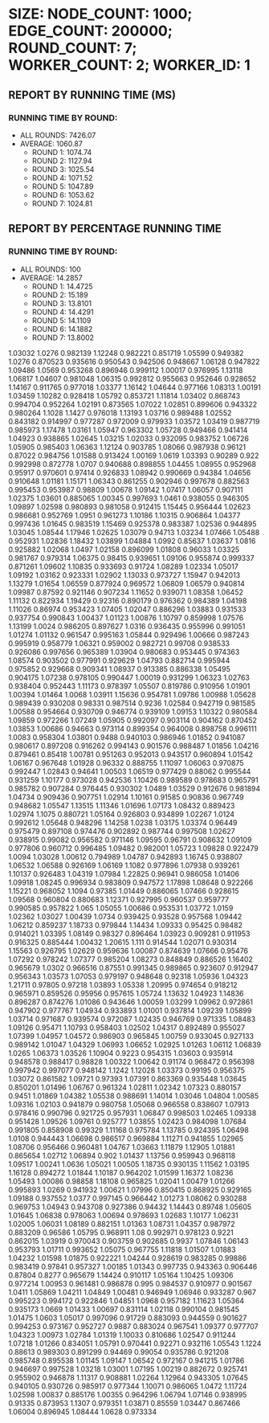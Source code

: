 
# SIZE: NODE_COUNT: 1000; EDGE_COUNT: 200000; ROUND_COUNT: 7; WORKER_COUNT: 2; WORKER_ID: 1

## REPORT BY RUNNING TIME (MS)

 ### RUNNING TIME BY ROUND:

  + ALL ROUNDS: 7426.07
  + AVERAGE: 1060.87
     + ROUND 1: 1074.74
     + ROUND 2: 1127.94
     + ROUND 3: 1025.54
     + ROUND 4: 1071.52
     + ROUND 5: 1047.89
     + ROUND 6: 1053.62
     + ROUND 7: 1024.81

## REPORT BY PERCENTAGE RUNNING TIME

 ### RUNNING TIME BY ROUND:

  + ALL ROUNDS: 100
  + AVERAGE: 14.2857
     + ROUND 1: 14.4725
     + ROUND 2: 15.189
     + ROUND 3: 13.8101
     + ROUND 4: 14.4291
     + ROUND 5: 14.1109
     + ROUND 6: 14.1882
     + ROUND 7: 13.8002

1.03032 1.0276 0.982139 1.12248 0.982221 0.851719 1.05599 0.949382 1.0276 0.870523 0.935616 0.950543 0.942506 0.948667 1.06128 0.947822 1.09486 1.0569 0.953268 0.896946 0.999112 1.00017 0.976995 1.13118 1.06817 1.04607 0.981048 1.06315 0.992812 0.955663 0.952646 0.928652 1.14167 0.911765 0.977018 1.03377 1.16142 1.04644 0.977166 1.08313 1.00191 1.03459 1.10282 0.928418 1.05792 0.853721 1.11814 1.03402 0.868743 0.994704 0.952264 1.02191 0.873565 1.07022 1.02851 0.899606 0.943322 0.980264 1.1028 1.1427 0.976018 1.13193 1.03716 0.989488 1.02552 0.843182 0.914997 0.977287 0.972009 0.979933 1.03572 1.03419 0.987719 0.985973 1.17478 1.03161 1.05947 0.963302 1.05728 0.949466 0.941414 1.04923 0.938865 1.02645 1.03215 1.02033 0.932095 0.983752 1.06726 1.05905 0.985403 1.06363 1.12124 0.903785 1.08066 0.987938 0.96121 0.87022 0.984756 1.01588 0.913424 1.00169 1.0619 1.03393 0.90289 0.922 0.992998 0.872778 1.0707 0.940688 0.898855 1.04455 1.08955 0.952968 0.95917 0.970601 0.97414 0.926833 1.08942 0.990669 0.94384 1.04656 0.910648 1.01181 1.15171 1.06343 0.861255 0.902946 0.997678 0.882563 0.995453 0.953987 0.98809 1.00678 1.09142 1.07417 1.06057 0.907111 1.02375 1.03601 0.885065 1.00345 0.997693 1.0461 0.938055 0.946305 1.09897 1.02598 0.980893 0.981058 0.912415 1.15445 0.956444 1.02623 0.986681 0.952769 1.0951 0.961273 1.10186 1.10315 0.906864 1.04377 0.997436 1.01645 0.983519 1.15469 0.925378 0.983387 1.02536 0.944895 1.03045 1.08544 1.17946 1.02625 1.03079 0.94713 1.03234 1.07466 1.05488 0.952931 1.02836 1.18432 1.03899 1.04884 1.0992 0.85637 1.03637 1.0816 0.925882 1.02068 1.0497 1.02158 0.896099 1.01808 0.96033 1.03325 0.981767 0.979314 1.06375 0.98415 0.939651 1.09106 0.955874 0.999337 0.871261 1.09602 1.10835 0.933693 0.91724 1.08289 1.02334 1.05017 1.09192 1.03162 0.923331 1.02902 1.13033 0.973727 1.15947 0.942013 1.13279 1.01654 1.06559 0.877924 0.969572 1.06809 1.06579 0.940814 1.09987 0.87592 0.921146 0.907234 1.11652 0.939071 1.08358 1.06452 1.11132 0.822934 1.19429 0.92316 0.890179 0.976362 0.984389 1.04198 1.11026 0.86974 0.953423 1.07405 1.02047 0.886296 1.03883 0.931533 0.937754 0.990843 1.00437 1.01123 1.00876 1.10797 0.859998 1.07576 1.13199 1.0024 0.986205 0.897627 1.0316 0.936435 0.955996 0.991051 1.01274 1.01132 0.961547 0.995163 1.05844 0.929496 1.00666 0.987243 0.995919 0.958779 1.06321 0.959002 0.982721 0.99708 0.938533 0.926086 0.997656 0.965389 1.03904 0.980683 0.953445 0.974363 1.08574 0.903502 0.977991 0.929629 1.04793 0.882714 0.995944 0.975852 0.929668 0.909341 1.08937 0.913385 0.886338 1.05495 0.904175 1.07238 0.978105 0.990447 1.00019 0.931299 1.06323 1.02763 0.938404 0.952443 1.11173 0.978397 1.05507 0.819786 0.910956 1.01901 1.00394 1.01464 1.0068 1.03911 1.15636 0.954781 1.09786 1.00988 1.05628 0.989439 0.930208 0.98331 0.987514 0.9236 1.02584 0.942719 0.981585 1.00588 0.954664 0.930709 0.946774 0.939109 1.09153 1.10322 0.980584 1.09859 0.972266 1.07249 1.05905 0.992097 0.903114 0.904162 0.870452 1.03853 1.00686 0.94663 0.973114 0.899354 0.964008 0.898758 0.996111 1.0083 0.958304 1.03801 0.9488 0.940103 0.986946 1.01852 0.941087 0.980617 0.897208 0.916262 0.994143 0.901576 0.988487 1.01856 1.04216 0.879461 0.85418 1.00781 0.951263 0.952013 0.943517 0.960894 1.01542 1.06167 0.967648 1.01928 0.96332 0.888755 1.11097 1.06063 0.970875 0.992447 1.02843 0.94641 1.00503 1.06519 0.977429 0.88062 0.995544 0.931259 1.10177 0.973028 0.942536 1.10426 0.989589 0.978683 0.965791 0.985782 0.907284 0.976445 0.930302 1.0489 1.03529 0.912676 0.981894 1.04734 0.909436 0.907751 1.02914 1.10161 0.91585 0.90836 0.967749 0.948682 1.05547 1.13515 1.11346 1.01696 1.07173 1.08432 0.889423 1.02974 1.1075 0.880721 1.05164 0.926803 0.934899 1.02267 1.0124 0.992612 1.05648 0.948296 1.14258 1.0238 1.03175 1.03374 0.96449 0.975479 0.897108 0.974476 0.902892 0.987744 0.997508 1.02627 0.938915 0.99082 0.956582 0.971146 1.09595 0.96791 0.908632 1.09109 0.977806 0.960712 0.996485 1.09482 0.982001 1.05723 1.09828 0.922479 1.0094 1.03028 1.00612 0.794989 1.04787 0.942893 1.16745 0.938807 1.06532 1.06588 0.926169 1.06169 1.1082 0.977896 1.07938 0.939261 1.10137 0.926483 1.04319 1.07984 1.22825 0.96941 0.986058 1.01406 1.09918 1.08245 0.996934 0.983809 0.947572 1.17898 1.08648 0.922266 1.15221 0.968052 1.1094 0.97385 1.01449 0.886065 1.07466 0.928615 1.09568 0.960804 0.880683 1.12371 0.927995 0.960537 0.959777 0.990585 0.957822 1.065 1.05055 1.00686 0.953531 1.03772 1.0159 1.02362 1.03027 1.00439 1.0734 0.939425 0.93528 0.957568 1.09442 1.06212 0.859237 1.18733 0.979844 1.14434 1.09333 0.95425 0.98482 0.914021 1.03395 1.08149 0.98327 0.896464 1.03923 0.909281 0.911953 0.916325 0.885444 1.00432 1.20615 1.111 0.914544 1.02071 0.930314 1.15563 0.926795 1.02629 0.959636 1.00087 0.874639 1.07666 0.95476 1.07292 0.978242 1.07377 0.985204 1.08273 0.848849 0.886526 1.16402 0.965679 1.0302 0.966516 0.87551 0.991345 0.989865 0.923607 0.912947 0.956343 1.03573 1.07053 0.979197 0.948648 0.92318 1.05936 1.04323 1.21711 0.97805 0.97218 1.03893 1.05338 1.20995 0.974654 0.918212 0.965971 0.859526 0.95956 0.957615 1.05724 1.13632 1.04923 1.14836 0.896287 0.874276 1.01086 0.943646 1.00059 1.03299 1.09962 0.972861 0.947902 0.977767 1.04934 0.933893 1.01001 0.937814 1.09239 1.05899 1.03714 0.971687 0.939574 0.972087 1.02435 0.946769 0.971335 1.08483 1.09126 0.95471 1.10793 0.958403 1.02502 1.04317 0.892489 0.955027 1.07399 1.04957 1.04572 0.986903 0.965845 1.00759 0.933045 0.927133 0.989142 1.01047 1.04329 1.06993 1.06652 1.02925 1.01263 1.06112 1.06839 1.0265 1.06373 1.03526 1.10904 0.9223 0.954315 1.03603 0.935914 0.948578 0.988417 0.98828 1.00322 1.00642 0.91174 0.968472 0.956398 0.997942 0.997077 0.948142 1.1242 1.12028 1.03373 0.99195 0.956375 1.03072 0.861582 1.09721 0.97393 1.07391 0.863369 0.935448 1.03645 0.850201 1.01496 1.06767 0.961324 1.02811 1.02342 1.07323 0.880157 0.9451 1.01869 1.04382 1.05538 0.988691 1.14014 1.03046 1.04804 1.00585 1.09316 1.02103 0.941879 0.980758 1.05068 0.966558 0.838607 1.07913 0.978416 0.990796 0.921725 0.957931 1.06847 0.998503 1.02465 1.09338 0.951428 1.09526 1.09761 0.925777 1.03855 1.02423 0.984098 1.07684 0.991805 0.858908 0.99329 1.11168 0.975784 1.13785 0.924395 1.06498 1.0108 0.944443 1.06698 0.986517 0.969884 1.11271 0.941855 1.02965 1.08706 0.956466 0.960481 1.04767 1.03663 1.11879 1.12905 1.01881 0.865654 1.02712 1.06894 0.902 1.01437 1.13756 0.959943 0.968118 1.09517 1.00241 1.0636 1.05021 1.00505 1.18735 0.930135 1.11562 1.03195 1.16128 0.894272 1.01844 1.10187 0.964202 1.01599 1.16372 1.08236 1.05493 1.00086 0.98858 1.18108 0.965825 1.02041 1.00479 1.01266 0.995893 1.0269 0.941932 1.00621 1.07996 0.850415 0.868925 0.929165 1.09188 0.937552 1.0377 0.997145 0.966442 1.01273 1.08062 0.930288 0.969753 1.04943 0.943708 0.927386 0.94432 1.14443 0.89748 1.05605 1.01645 1.06838 0.978063 1.00694 0.978693 1.02683 1.10177 1.06231 1.02005 1.06031 1.08189 0.882151 1.01363 1.08731 1.04357 0.987972 0.883209 0.96586 1.05795 0.968911 1.08 0.992971 0.978123 0.9221 0.862015 1.03919 0.970043 0.903759 0.902685 0.9937 1.07846 1.06143 0.953793 1.01711 0.993652 1.05075 0.967755 1.11818 1.01507 1.01883 1.04232 1.01598 1.01875 0.922221 1.04244 0.928619 0.983285 0.99886 0.983419 0.97841 0.957327 1.00185 1.01343 0.997735 0.943363 0.906446 0.87804 0.8277 0.965679 1.14424 0.910117 1.05164 1.10425 1.09306 0.977214 1.00953 0.961481 0.986878 0.995 0.984537 0.910977 0.901567 1.0411 1.05869 1.04211 1.04849 1.00481 0.946949 1.06946 0.933287 0.967 0.995223 0.994172 0.922846 1.04851 1.0968 0.957182 1.11623 1.05364 0.935173 1.0669 1.01433 1.00697 0.831114 1.02118 0.990104 0.981545 1.01475 1.0603 1.05017 0.997096 0.91729 0.883093 0.944559 0.901627 0.994253 0.973167 0.952727 0.9887 0.883024 0.967541 1.09377 0.977707 1.04323 1.00973 1.02784 1.01319 1.10033 0.810686 1.02547 0.911244 1.07218 1.01266 0.834051 1.05791 0.970441 0.92271 0.932116 1.05543 1.1224 0.88613 0.989303 0.891299 0.94469 0.99054 0.935786 0.921208 0.985748 0.895538 1.01145 1.09147 1.06542 0.972167 0.941215 1.01786 0.946697 0.997528 1.03218 1.03001 1.07195 1.00219 0.882672 0.925741 0.955902 0.946878 1.11317 0.908881 1.02264 1.12964 0.943305 1.07645 0.940105 0.930726 0.985917 0.977344 1.10071 0.986065 1.0472 1.11724 1.02598 1.00837 0.885176 1.00355 0.964296 1.06794 1.07146 0.938995 0.91335 0.873953 1.1307 0.979351 1.03871 0.85559 1.03447 0.867466 1.06004 0.896945 1.08444 1.0628 0.973334 